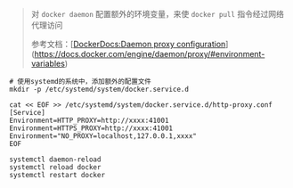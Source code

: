 > 对 `docker daemon` 配置额外的环境变量，来使 `docker pull` 指令经过网络代理访问
>
> 参考文档：[[DockerDocs:Daemon proxy configuration](https://docs.docker.com/engine/daemon/proxy/#environment-variables)](https://docs.docker.com/engine/daemon/proxy/#environment-variables)

```shell
# 使用systemd的系统中，添加额外的配置文件
mkdir -p /etc/systemd/system/docker.service.d

cat << EOF >> /etc/systemd/system/docker.service.d/http-proxy.conf
[Service]
Environment=HTTP_PROXY=http://xxxx:41001
Environment=HTTPS_PROXY=http://xxxx:41001
Environment="NO_PROXY=localhost,127.0.0.1,xxxx"
EOF

systemctl daemon-reload
systemctl reload docker
systemctl restart docker
```